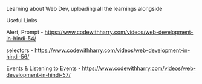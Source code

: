 Learning about Web Dev, uploading all the learnings alongside


Useful Links

Alert, Prompt - https://www.codewithharry.com/videos/web-development-in-hindi-54/

selectors - https://www.codewithharry.com/videos/web-development-in-hindi-56/

 Events & Listening to Events - https://www.codewithharry.com/videos/web-development-in-hindi-57/
